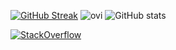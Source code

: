 [![GitHub Streak](https://streak-stats.demolab.com/?user=ethanknights&theme=dark)](https://git.io/streak-stats)
<img src="https://github-readme-stats.vercel.app/api/top-langs?username=ethanknights&&hide_progress=true&show_icons=true&locale=en&layout=compact&theme=chartreuse-dark" alt="ovi" />
![GitHub stats](https://github-readme-stats.vercel.app/api?username=ethanknights&show_icons=true&theme=transparent)

[![StackOverflow](https://github-readme-stackoverflow.vercel.app/?userID=3840208)](https://stackoverflow.com/users/3840208/ethanknights)
